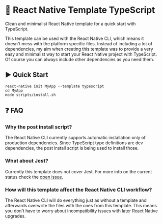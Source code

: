 # :space_invader: React Native Template TypeScript

Clean and minimalist React Native template for a quick start with TypeScript.

This template can be used with the React Native CLI, which means it doesn't mess with the platform specific files.
Instead of including a lot of dependencies, my aim when creating this template was to provide a very easy and minimalist
way to start your React Native project with TypeScript. Of course you can always include other dependencies as you need them.

## :arrow_forward: Quick Start

```
react-native init MyApp --template typescript
cd MyApp
node scripts/install.sh
```

## :question: FAQ

### Why the post install script?

The React Native CLI currently supports automatic installation only of production dependencies. Since TypeScript type definitions are dev dependencies, the post install script is being used to install those.

### What about Jest?

Currently this template does not cover Jest. For more info on the current status check the [open issue](https://github.com/emin93/react-native-template-typescript/issues/1).

### How will this template affect the React Native CLI workflow?

The React Native CLI will do everything just as without a template and afterwards overwrite the files with the ones from
this template. This means you don't have to worry about incompatibility issues with later React Native upgrades.
